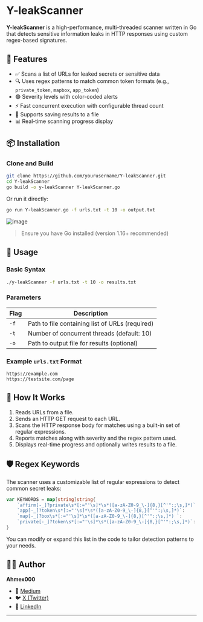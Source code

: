 # Y-leakScanner

**Y-leakScanner** is a high-performance, multi-threaded scanner written in Go that detects sensitive information leaks in HTTP responses using custom regex-based signatures.

## 🚀 Features

* ✅ Scans a list of URLs for leaked secrets or sensitive data
* 🔍 Uses regex patterns to match common token formats (e.g., `private_token`, `mapbox`, `app_token`)
* 🟢 Severity levels with color-coded alerts
* ⚡ Fast concurrent execution with configurable thread count
* 💾 Supports saving results to a file
* 📊 Real-time scanning progress display

## 📦 Installation

### Clone and Build

```bash
git clone https://github.com/yourusername/Y-leakScanner.git
cd Y-leakScanner
go build -o y-leakScanner Y-leakScanner.go
```

Or run it directly:

```bash
go run Y-leakScanner.go -f urls.txt -t 10 -o output.txt
```
![image](https://github.com/user-attachments/assets/f706d850-6ccd-4495-b060-a3ee1af47390)

> Ensure you have Go installed (version 1.16+ recommended)

## 🧪 Usage

### Basic Syntax

```bash
./y-leakScanner -f urls.txt -t 10 -o results.txt
```

### Parameters

| Flag | Description                                     |
| ---- | ----------------------------------------------- |
| `-f` | Path to file containing list of URLs (required) |
| `-t` | Number of concurrent threads (default: 10)      |
| `-o` | Path to output file for results (optional)      |

### Example `urls.txt` Format

```
https://example.com
https://testsite.com/page
```

## 🧠 How It Works

1. Reads URLs from a file.
2. Sends an HTTP GET request to each URL.
3. Scans the HTTP response body for matches using a built-in set of regular expressions.
4. Reports matches along with severity and the regex pattern used.
5. Displays real-time progress and optionally writes results to a file.

## 🛡️ Regex Keywords

The scanner uses a customizable list of regular expressions to detect common secret leaks:

```go
var KEYWORDS = map[string]string{
    `affirm[-_]?private\s*[:="'\s]*\s*([a-zA-Z0-9_\-]{8,}[^'":;\s,]*)`: "High",
    `app[-_]?token\s*[:="'\s]*\s*([a-zA-Z0-9_\-]{8,}[^'":;\s,]*)`:      "High",
    `map[-_]?box\s*[:="'\s]*\s*([a-zA-Z0-9_\-]{8,}[^'":;\s,]*) `:       "High",
    `private[-_]?token\s*[:="'\s]*\s*([a-zA-Z0-9_\-]{8,}[^'":;\s,]*)`:  "High",
}
```

You can modify or expand this list in the code to tailor detection patterns to your needs.

## 🧑‍💻 Author

**Ahmex000**

* 📖 [Medium](https://medium.com/@Ahmex000)
* 🐦 [X (Twitter)](https://x.com/Ahmex000)
* 💼 [LinkedIn](https://linkedin.com/in/Ahmex000)

---

